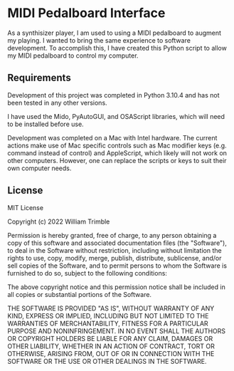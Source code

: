 # MIDI Pedalboard Interface

As a synthisizer player, I am used to using a MIDI pedalboard to augment my playing. I wanted to bring the same experience to software development.
To accomplish this, I have created this Python script to allow my MIDI pedalboard to control my computer.

## Requirements

Development of this project was completed in Python 3.10.4 and has not been tested in any other versions.

I have used the Mido, PyAutoGUI, and OSAScript libraries, which will need to be installed before use.

Development was completed on a Mac with Intel hardware.
The current actions make use of Mac specific controls such as Mac modifier keys (e.g. command instead of control) and AppleScript,
which likely will not work on other computers.
However, one can replace the scripts or keys to suit their own computer needs.

## License

MIT License

Copyright (c) 2022 William Trimble

Permission is hereby granted, free of charge, to any person obtaining a copy of this software and associated documentation files (the "Software"), to deal in the Software without restriction, including without limitation the rights to use, copy, modify, merge, publish, distribute, sublicense, and/or sell copies of the Software, and to permit persons to whom the Software is furnished to do so, subject to the following conditions:

The above copyright notice and this permission notice shall be included in all copies or substantial portions of the Software.

THE SOFTWARE IS PROVIDED "AS IS", WITHOUT WARRANTY OF ANY KIND, EXPRESS OR IMPLIED, INCLUDING BUT NOT LIMITED TO THE WARRANTIES OF MERCHANTABILITY, FITNESS FOR A PARTICULAR PURPOSE AND NONINFRINGEMENT. IN NO EVENT SHALL THE AUTHORS OR COPYRIGHT HOLDERS BE LIABLE FOR ANY CLAIM, DAMAGES OR OTHER LIABILITY, WHETHER IN AN ACTION OF CONTRACT, TORT OR OTHERWISE, ARISING FROM, OUT OF OR IN CONNECTION WITH THE SOFTWARE OR THE USE OR OTHER DEALINGS IN THE SOFTWARE.
